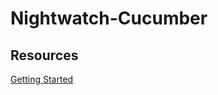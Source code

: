 # Nightwatch-Cucumber   
## Resources   
[Getting Started](https://mucsi96.github.io/nightwatch-cucumber/)